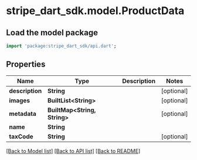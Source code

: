 # stripe_dart_sdk.model.ProductData

## Load the model package
```dart
import 'package:stripe_dart_sdk/api.dart';
```

## Properties
Name | Type | Description | Notes
------------ | ------------- | ------------- | -------------
**description** | **String** |  | [optional] 
**images** | **BuiltList&lt;String&gt;** |  | [optional] 
**metadata** | **BuiltMap&lt;String, String&gt;** |  | [optional] 
**name** | **String** |  | 
**taxCode** | **String** |  | [optional] 

[[Back to Model list]](../README.md#documentation-for-models) [[Back to API list]](../README.md#documentation-for-api-endpoints) [[Back to README]](../README.md)


